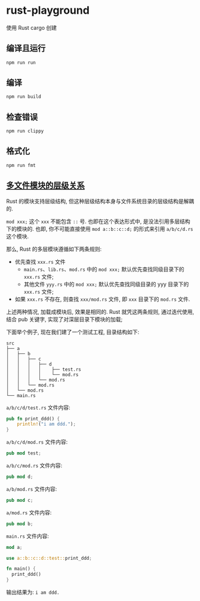 # rust-playground

使用 Rust cargo 创建

## 编译且运行

```bash
npm run run
```

## 编译

```bash
npm run build
```

## 检查错误

```bash
npm run clippy
```

## 格式化

```bash
npm run fmt
```

## [多文件模块的层级关系](https://wiki.jikexueyuan.com/project/rust-primer/module/module.html)

Rust 的模块支持层级结构, 但这种层级结构本身与文件系统目录的层级结构是解耦的.

`mod xxx;` 这个 `xxx` 不能包含 `::` 号. 也即在这个表达形式中, 是没法引用多层结构下的模块的. 也即, 你不可能直接使用 `mod a::b::c::d;` 的形式来引用 `a/b/c/d.rs` 这个模块.

那么, Rust 的多层模块遵循如下两条规则:

- 优先查找 `xxx.rs` 文件
  - `main.rs`、`lib.rs`、`mod.rs` 中的 `mod xxx;` 默认优先查找同级目录下的 `xxx.rs` 文件;
  - 其他文件 `yyy.rs` 中的 `mod xxx;` 默认优先查找同级目录的 yyy 目录下的 `xxx.rs` 文件;
- 如果 `xxx.rs` 不存在, 则查找 `xxx/mod.rs` 文件, 即 `xxx` 目录下的 `mod.rs` 文件.

上述两种情况, 加载成模块后, 效果是相同的. Rust 就凭这两条规则, 通过迭代使用, 结合 pub 关键字, 实现了对深层目录下模块的加载;

下面举个例子, 现在我们建了一个测试工程, 目录结构如下:

```
src
├── a
│   ├── b
│   │   ├── c
│   │   │   ├── d
│   │   │   │    ├── test.rs
│   │   │   │    └── mod.rs
│   │   │   └── mod.rs
│   │   └── mod.rs
│   └── mod.rs
└── main.rs
```

`a/b/c/d/test.rs` 文件内容:

```rust
pub fn print_ddd() {
    println!("i am ddd.");
}
```

`a/b/c/d/mod.rs` 文件内容:

```rust
pub mod test;
```

`a/b/c/mod.rs` 文件内容:

```rust
pub mod d;
```

`a/b/mod.rs` 文件内容:

```rust
pub mod c;
```

`a/mod.rs` 文件内容:

```rust
pub mod b;
```

`main.rs` 文件内容:

```rust
mod a;

use a::b::c::d::test::print_ddd;

fn main() {
  print_ddd()
}
```

输出结果为: `i am ddd.`
